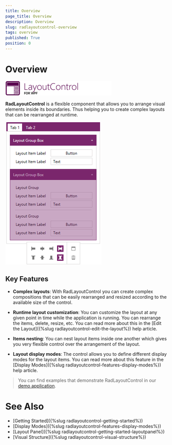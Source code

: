 ```yaml
---
title: Overview
page_title: Overview
description: Overview
slug: radlayoutcontrol-overview
tags: overview
published: True
position: 0
---
```


# Overview

![layoutcontrol image 01](images/layoutcontrol-overivew-01.png)

__RadLayoutControl__ is a flexible component that allows you to arrange visual elements inside its boundaries. Thus helping you to create complex layouts that can be rearranged at runtime.

![layoutcontrol image 02](images/layoutcontrol-overivew-02.png)

## Key Features

* __Complex layouts__: With RadLayoutControl you can create complex compositions that can be easily rearranged and resized according to the available size of the control.

* __Runtime layout customization__: You can customize the layout at any given point in time while the application is running. You can rearrange the items, delete, resize, etc. You can read more about this in the [Edit the Layout]({%slug radlayoutcontrol-edit-the-layout%}) help article.

* __Items nesting__: You can nest layout items inside one another which gives you very flexible control over the arrangement of the layout.

* __Layout display modes__: The control allows you to define different display modes for the layout items. You can read more about this feature in the [Display Modes]({%slug radlayoutcontrol-features-display-modes%}) help article.

>You can find examples that demonstrate RadLayoutControl in our [demo application](http://demos.telerik.com/wpf/).

# See Also  
* [Getting Started]({%slug radlayoutcontrol-getting-started%})
* [Display Modes]({%slug radlayoutcontrol-features-display-modes%})
* [Layout Panel]({%slug radlayoutcontrol-getting-started-layoutpanel%})
* [Visual Structure]({%slug radlayoutcontrol-visual-structure%})